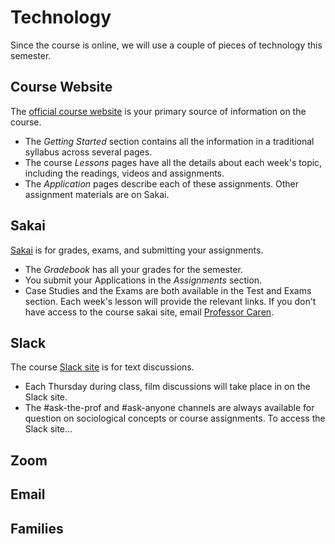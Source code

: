 # Technology

Since the course is online, we will use a couple of pieces of technology this semester.


## Course Website
The [official course website](http://soci101.org) is your primary source of information on the course.
* The *Getting Started* section contains all the information in a traditional syllabus across several pages.
* The course *Lessons* pages have all the details about each week's topic, including the readings, videos and assignments.
* The *Application* pages describe each of these assignments. Other assignment materials are on Sakai.

## Sakai
[Sakai](link) is for grades, exams, and submitting your assignments.
* The *Gradebook* has all your grades for the semester.
* You submit your Applications in the *Assignments* section.
* Case Studies and the Exams are both available in the Test and Exams section. Each week's lesson will provide the relevant links.
If you don't have access to the course sakai site, email [Professor Caren](mailto:neal.caren@unc.edu).

## Slack
The course [Slack site](http://soci101.slack.com) is for text discussions.
* Each Thursday during class, film discussions will take place in on the Slack site.
* The #ask-the-prof and #ask-anyone channels are always available for question on sociological concepts or course assignments.
To access the Slack site...


## Zoom

## Email

## Families
